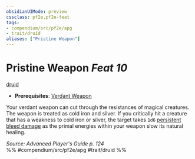 ```yaml
---
obsidianUIMode: preview
cssclass: pf2e,pf2e-feat
tags:
- compendium/src/pf2e/apg
- trait/druid
aliases: ["Pristine Weapon"]
---
```

# Pristine Weapon  *Feat 10*  
[druid](Reference/Rules/Traits/druid.md "Druid Class Trait")  

- **Prerequisites**: [Verdant Weapon](verdant-weapon-apg.md)

Your verdant weapon can cut through the resistances of magical creatures. The weapon is treated as cold iron and silver. If you critically hit a creature that has a weakness to cold iron or silver, the target takes `1d6` [persistent bleed damage](conditions.md#Persistent%20Damage) as the primal energies within your weapon slow its natural healing.

*Source: Advanced Player's Guide p. 124*  
%% #compendium/src/pf2e/apg #trait/druid %%